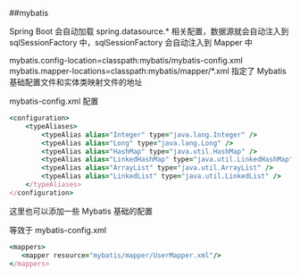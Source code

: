 ##mybatis


Spring Boot 会自动加载 spring.datasource.* 相关配置，数据源就会自动注入到 sqlSessionFactory 中，sqlSessionFactory 会自动注入到 Mapper 中


mybatis.config-location=classpath:mybatis/mybatis-config.xml
mybatis.mapper-locations=classpath:mybatis/mapper/*.xml
指定了 Mybatis 基础配置文件和实体类映射文件的地址


mybatis-config.xml 配置
```ruby
<configuration>
    <typeAliases>
        <typeAlias alias="Integer" type="java.lang.Integer" />
        <typeAlias alias="Long" type="java.lang.Long" />
        <typeAlias alias="HashMap" type="java.util.HashMap" />
        <typeAlias alias="LinkedHashMap" type="java.util.LinkedHashMap" />
        <typeAlias alias="ArrayList" type="java.util.ArrayList" />
        <typeAlias alias="LinkedList" type="java.util.LinkedList" />
    </typeAliases>
</configuration>
```
这里也可以添加一些 Mybatis 基础的配置

等效于
mybatis-config.xml
```ruby
<mappers>
   <mapper resource="mybatis/mapper/UserMapper.xml"/>
</mappers>
```
